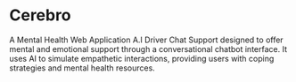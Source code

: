 # Cerebro
A Mental Health Web Application A.I Driver Chat Support designed to offer mental and emotional support through a conversational chatbot interface. It uses AI to simulate empathetic interactions, providing users with coping strategies and mental health resources. 
